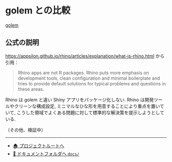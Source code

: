 # golem との比較

[golem](https://thinkr-open.github.io/golem/)

## 公式の説明

<https://appsilon.github.io/rhino/articles/explanation/what-is-rhino.html> から引用：

> Rhino apps are not R packages. Rhino puts more emphasis on development tools, clean configuration and minimal boilerplate and tries to provide default solutions for typical problems and questions in these areas.

Rhino は golem と違い Shiny アプリをパッケージ化しない.
Rhino は開発ツールやクリーンな構成設定, ミニマルなひな形を用意することにより重点を置いていて, こうした領域でよくある問題に対して標準的な解決策を提示しようとしている.

（その他、検証中）

---

- [🏠 プロジェクトルートへ](https://github.com/terashim/rhino-training)
- [📗 ドキュメントフォルダへ `docs/`](./)
